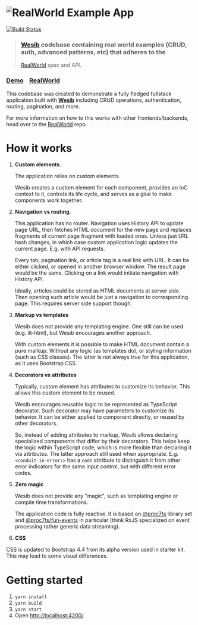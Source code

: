 # ![RealWorld Example App](logo.png)
[![Build Status][build-status-img]][build-status-link]
> ### [Wesib] codebase containing real world examples (CRUD, auth, advanced patterns, etc) that adheres to the
> [RealWorld] spec and API.

[Wesib]: https://github.com/wesib/wesib
[RealWorld]: https://github.com/gothinkster/realworld
[build-status-img]: https://github.com/wesib/realworld-app/workflows/Build/badge.svg
[build-status-link]: https://github.com/wesib/realworld-app/actions?query=workflow%3ABuild

### [Demo]&nbsp;&nbsp;&nbsp;&nbsp;[RealWorld]

This codebase was created to demonstrate a fully fledged fullstack application built with **[Wesib]** including 
CRUD operations, authentication, routing, pagination, and more.

For more information on how to this works with other frontends/backends, head over to the [RealWorld] repo.

[Demo]: https://wesib.github.io/realworld-app


# How it works

1. __Custom elements__.
   
   The application relies on custom elements.
   
   Wesib creates a custom element for each component, provides an IoC context to it, controls its life cycle, and serves
   as a glue to make components work together.
   
2. __Navigation vs routing__.
   
   This application has no router. Navigation uses History API to update page URL, then fetches HTML document for the
   new page and replaces fragments of current page fragment with loaded ones. Unless just URL hash changes, in which
   case custom application logic updates the current page. E.g. with API requests.
   
   Every tab, pagination link, or article tag is a real link with URL. It can be either clicked, or opened in another
   browser window. The result page would be the same. Clicking on a link would initiate navigation with History API.
   
   Ideally, articles could be stored as HTML documents at server side. Then opening such article would be just a
   navigation to corresponding page. This requires server side support though.

3. __Markup vs templates__

   Wesib does not provide any templating engine. One still can be used (e.g. lit-html), but Wesib encourages another
   approach.
   
   With custom elements it is possible to make HTML document contain a pure markup. Without any logic (as templates
   do), or styling information (such as CSS classes). The latter is not always true for this application, as it uses
   Bootstrap CSS.

4. __Decorators vs attributes__
   
   Typically, custom element has attributes to customize its behavior. This allows this custom element to be reused.
   
   Wesib encourages reusable logic to be represented as TypeScript decorator. Such decorator may have parameters to
   customize its behavior. It can be either applied to component directly, or reused by other decorators. 
   
   So, instead of adding attributes to markup, Wesib allows declaring specialized components that differ by their
   decorators. This helps keep the logic within TypeScript code, which is more flexible than declaring it via
   attributes. The latter approach still used when appropriate. E.g. `<conduit-in-error/>` has a `code` attribute to
   distinguish it from other error indicators for the same input control, but with different error codes.
   
5. __Zero magic__

   Wesib does not provide any "magic", such as templating engine or compile time transformations.
   
   The application code is fully reactive. It is based on [@proc7ts] library set and [@proc7ts/fun-events] in particular
   (think RxJS specialized on event processing rather generic data streaming). 
   
6. __CSS__

  CSS is updated to Bootstrap 4.4 from its alpha version used in starter kit. This may lead to some visual differences.


[@proc7ts]: https://github.com/proc7ts/
[@proc7ts/fun-events]: https://github.com/proc7ts/fun-events/ 


# Getting started

1. `yarn install`
2. `yarn build`
3. `yarn start`
4. Open <http://localhost:4200/>
